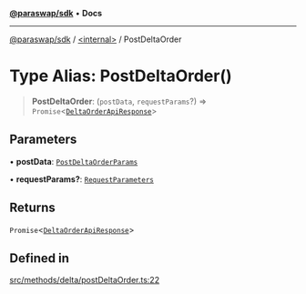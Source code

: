 [**@paraswap/sdk**](../../README.md) • **Docs**

***

[@paraswap/sdk](../../globals.md) / [\<internal\>](../README.md) / PostDeltaOrder

# Type Alias: PostDeltaOrder()

> **PostDeltaOrder**: (`postData`, `requestParams`?) => `Promise`\<[`DeltaOrderApiResponse`](DeltaOrderApiResponse.md)\>

## Parameters

• **postData**: [`PostDeltaOrderParams`](../../type-aliases/PostDeltaOrderParams.md)

• **requestParams?**: [`RequestParameters`](RequestParameters.md)

## Returns

`Promise`\<[`DeltaOrderApiResponse`](DeltaOrderApiResponse.md)\>

## Defined in

[src/methods/delta/postDeltaOrder.ts:22](https://github.com/paraswap/paraswap-sdk/blob/master/src/methods/delta/postDeltaOrder.ts#L22)
